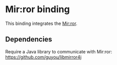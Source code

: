 # Mir:ror binding

This binding integrates the [Mir:ror](https://en.wikipedia.org/wiki/Mir:ror).

## Dependencies

Require a Java library to communicate with Mir:ror: <https://github.com/guyou/libmirror4j>

